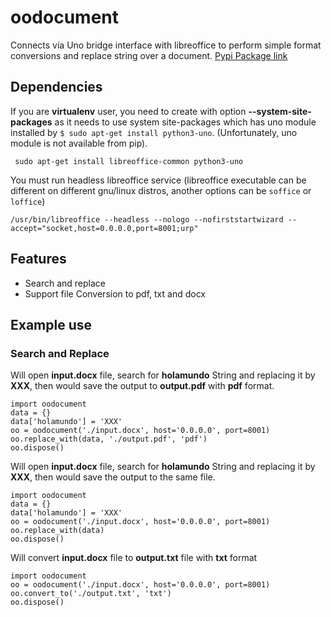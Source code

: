 # oodocument

Connects vía Uno bridge interface with libreoffice to perform simple format conversions and replace string over a document.
[Pypi Package link](https://pypi.org/project/oodocument/)

## Dependencies

 If you are **virtualenv** user, you need to create with option **--system-site-packages** as it needs to use system site-packages which has uno module installed by `$ sudo apt-get install python3-uno`. (Unfortunately, uno module is not available from pip).

```
 sudo apt-get install libreoffice-common python3-uno
```

You must run headless libreoffice service (libreoffice executable can be different on different gnu/linux distros, another options can be  `soffice` or `loffice`)

```
/usr/bin/libreoffice --headless --nologo --nofirststartwizard --accept="socket,host=0.0.0.0,port=8001;urp"
```

## Features

- Search and replace
- Support file Conversion to pdf, txt and docx

## Example use

### Search and Replace

Will open **input.docx** file, search for **holamundo** String and replacing it by **XXX**, then would save the output to **output.pdf** with **pdf** format.

```
import oodocument
data = {}
data['holamundo'] = 'XXX'
oo = oodocument('./input.docx', host='0.0.0.0', port=8001)
oo.replace_with(data, './output.pdf', 'pdf')
oo.dispose()
```

Will open **input.docx** file, search for **holamundo** String and replacing it by **XXX**, then would save the output to the same file.

```
import oodocument
data = {}
data['holamundo'] = 'XXX'
oo = oodocument('./input.docx', host='0.0.0.0', port=8001)
oo.replace_with(data)
oo.dispose()
```

Will convert **input.docx** file to **output.txt** file with **txt** format

```
import oodocument
oo = oodocument('./input.docx', host='0.0.0.0', port=8001)
oo.convert_to('./output.txt', 'txt')
oo.dispose()
```
